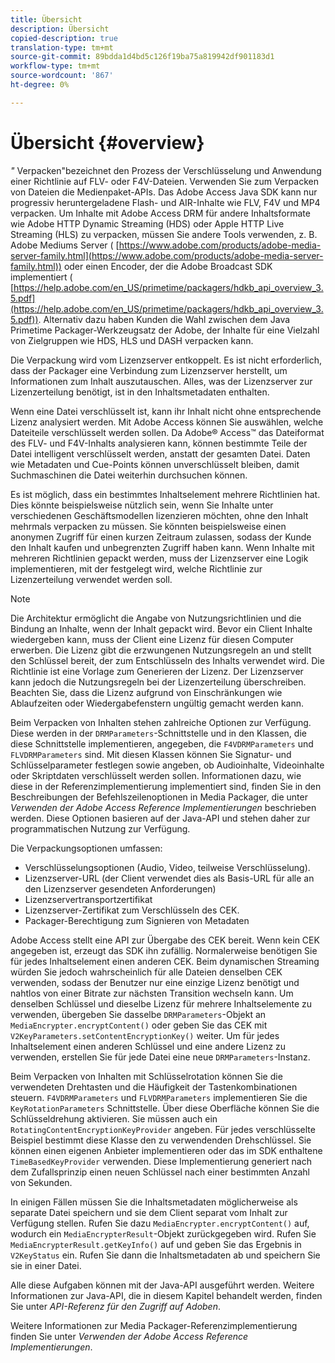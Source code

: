 ```yaml
---
title: Übersicht
description: Übersicht
copied-description: true
translation-type: tm+mt
source-git-commit: 89bdda1d4bd5c126f19ba75a819942df901183d1
workflow-type: tm+mt
source-wordcount: '867'
ht-degree: 0%

---
```



# Übersicht {#overview}

*&quot;* Verpacken&quot;bezeichnet den Prozess der Verschlüsselung und Anwendung einer Richtlinie auf FLV- oder F4V-Dateien. Verwenden Sie zum Verpacken von Dateien die Medienpaket-APIs. Das Adobe Access Java SDK kann nur progressiv heruntergeladene Flash- und AIR-Inhalte wie FLV, F4V und MP4 verpacken. Um Inhalte mit Adobe Access DRM für andere Inhaltsformate wie Adobe HTTP Dynamic Streaming (HDS) oder Apple HTTP Live Streaming (HLS) zu verpacken, müssen Sie andere Tools verwenden, z. B. Adobe Mediums Server ( [https://www.adobe.com/products/adobe-media-server-family.html](https://www.adobe.com/products/adobe-media-server-family.html)) oder einen Encoder, der die Adobe Broadcast SDK implementiert ( [https://help.adobe.com/en_US/primetime/packagers/hdkb_api_overview_3.5.pdf](https://help.adobe.com/en_US/primetime/packagers/hdkb_api_overview_3.5.pdf)). Alternativ dazu haben Kunden die Wahl zwischen dem Java Primetime Packager-Werkzeugsatz der Adobe, der Inhalte für eine Vielzahl von Zielgruppen wie HDS, HLS und DASH verpacken kann.

Die Verpackung wird vom Lizenzserver entkoppelt. Es ist nicht erforderlich, dass der Packager eine Verbindung zum Lizenzserver herstellt, um Informationen zum Inhalt auszutauschen. Alles, was der Lizenzserver zur Lizenzerteilung benötigt, ist in den Inhaltsmetadaten enthalten.

Wenn eine Datei verschlüsselt ist, kann ihr Inhalt nicht ohne entsprechende Lizenz analysiert werden. Mit Adobe Access können Sie auswählen, welche Dateiteile verschlüsselt werden sollen. Da Adobe® Access™ das Dateiformat des FLV- und F4V-Inhalts analysieren kann, können bestimmte Teile der Datei intelligent verschlüsselt werden, anstatt der gesamten Datei. Daten wie Metadaten und Cue-Points können unverschlüsselt bleiben, damit Suchmaschinen die Datei weiterhin durchsuchen können.

Es ist möglich, dass ein bestimmtes Inhaltselement mehrere Richtlinien hat. Dies könnte beispielsweise nützlich sein, wenn Sie Inhalte unter verschiedenen Geschäftsmodellen lizenzieren möchten, ohne den Inhalt mehrmals verpacken zu müssen. Sie könnten beispielsweise einen anonymen Zugriff für einen kurzen Zeitraum zulassen, sodass der Kunde den Inhalt kaufen und unbegrenzten Zugriff haben kann. Wenn Inhalte mit mehreren Richtlinien gepackt werden, muss der Lizenzserver eine Logik implementieren, mit der festgelegt wird, welche Richtlinie zur Lizenzerteilung verwendet werden soll.

>[!NOTE]
>
>Die Architektur ermöglicht die Angabe von Nutzungsrichtlinien und die Bindung an Inhalte, wenn der Inhalt gepackt wird. Bevor ein Client Inhalte wiedergeben kann, muss der Client eine Lizenz für diesen Computer erwerben. Die Lizenz gibt die erzwungenen Nutzungsregeln an und stellt den Schlüssel bereit, der zum Entschlüsseln des Inhalts verwendet wird. Die Richtlinie ist eine Vorlage zum Generieren der Lizenz. Der Lizenzserver kann jedoch die Nutzungsregeln bei der Lizenzerteilung überschreiben. Beachten Sie, dass die Lizenz aufgrund von Einschränkungen wie Ablaufzeiten oder Wiedergabefenstern ungültig gemacht werden kann.

Beim Verpacken von Inhalten stehen zahlreiche Optionen zur Verfügung. Diese werden in der `DRMParameters`-Schnittstelle und in den Klassen, die diese Schnittstelle implementieren, angegeben, die `F4VDRMParameters` und `FLVDRMParameters` sind. Mit diesen Klassen können Sie Signatur- und Schlüsselparameter festlegen sowie angeben, ob Audioinhalte, Videoinhalte oder Skriptdaten verschlüsselt werden sollen. Informationen dazu, wie diese in der Referenzimplementierung implementiert sind, finden Sie in den Beschreibungen der Befehlszeilenoptionen in Media Packager, die unter *Verwenden der Adobe Access Reference Implementierungen* beschrieben werden. Diese Optionen basieren auf der Java-API und stehen daher zur programmatischen Nutzung zur Verfügung.

Die Verpackungsoptionen umfassen:

* Verschlüsselungsoptionen (Audio, Video, teilweise Verschlüsselung).
* Lizenzserver-URL (der Client verwendet dies als Basis-URL für alle an den Lizenzserver gesendeten Anforderungen)
* Lizenzservertransportzertifikat
* Lizenzserver-Zertifikat zum Verschlüsseln des CEK.
* Packager-Berechtigung zum Signieren von Metadaten

Adobe Access stellt eine API zur Übergabe des CEK bereit. Wenn kein CEK angegeben ist, erzeugt das SDK ihn zufällig. Normalerweise benötigen Sie für jedes Inhaltselement einen anderen CEK. Beim dynamischen Streaming würden Sie jedoch wahrscheinlich für alle Dateien denselben CEK verwenden, sodass der Benutzer nur eine einzige Lizenz benötigt und nahtlos von einer Bitrate zur nächsten Transition wechseln kann. Um denselben Schlüssel und dieselbe Lizenz für mehrere Inhaltselemente zu verwenden, übergeben Sie dasselbe `DRMParameters`-Objekt an `MediaEncrypter.encryptContent()` oder geben Sie das CEK mit `V2KeyParameters.setContentEncryptionKey()` weiter. Um für jedes Inhaltselement einen anderen Schlüssel und eine andere Lizenz zu verwenden, erstellen Sie für jede Datei eine neue `DRMParameters`-Instanz.

Beim Verpacken von Inhalten mit Schlüsselrotation können Sie die verwendeten Drehtasten und die Häufigkeit der Tastenkombinationen steuern. `F4VDRMParameters` und  `FLVDRMParameters` implementieren Sie die  `KeyRotationParameters` Schnittstelle. Über diese Oberfläche können Sie die Schlüsseldrehung aktivieren. Sie müssen auch ein `RotatingContentEncryptionKeyProvider` angeben. Für jedes verschlüsselte Beispiel bestimmt diese Klasse den zu verwendenden Drehschlüssel. Sie können einen eigenen Anbieter implementieren oder das im SDK enthaltene `TimeBasedKeyProvider` verwenden. Diese Implementierung generiert nach dem Zufallsprinzip einen neuen Schlüssel nach einer bestimmten Anzahl von Sekunden.

In einigen Fällen müssen Sie die Inhaltsmetadaten möglicherweise als separate Datei speichern und sie dem Client separat vom Inhalt zur Verfügung stellen. Rufen Sie dazu `MediaEncrypter.encryptContent()` auf, wodurch ein `MediaEncrypterResult`-Objekt zurückgegeben wird. Rufen Sie `MediaEncrypterResult.getKeyInfo()` auf und geben Sie das Ergebnis in `V2KeyStatus` ein. Rufen Sie dann die Inhaltsmetadaten ab und speichern Sie sie in einer Datei.

Alle diese Aufgaben können mit der Java-API ausgeführt werden. Weitere Informationen zur Java-API, die in diesem Kapitel behandelt werden, finden Sie unter *API-Referenz für den Zugriff auf Adoben*.

Weitere Informationen zur Media Packager-Referenzimplementierung finden Sie unter *Verwenden der Adobe Access Reference Implementierungen*.
